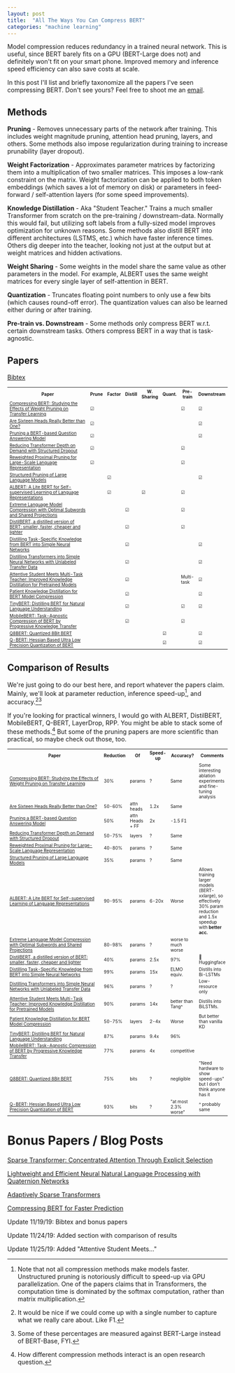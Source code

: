 ```yaml
---
layout: post
title:  "All The Ways You Can Compress BERT"
categories: "machine learning"
---
```


Model compression reduces redundancy in a trained neural network. This is
useful, since BERT barely fits on a GPU (BERT-Large does not) and definitely
won't fit on your smart phone. Improved memory and inference speed efficiency
can also save costs at scale.

In this post I'll list and briefly taxonomize all the papers I've seen
compressing BERT. Don't see yours? Feel free to shoot me an
[email](mailto:mitchell.gordon95@gmail.com).

## Methods

__Pruning__ - Removes unnecessary parts of the network after training. This
includes weight magnitude pruning, attention head pruning, layers, and others.
Some methods also impose regularization during training to increase prunability
(layer dropout).

__Weight Factorization__ - Approximates parameter matrices by factorizing them
into a multiplication of two smaller matrices. This imposes a low-rank
constraint on the matrix. Weight factorization can be applied to both token
embeddings (which saves a lot of memory on disk) or parameters in feed-forward /
self-attention layers (for some speed improvements).

__Knowledge Distillation__ - Aka "Student Teacher." Trains a much smaller
Transformer from scratch on the pre-training / downstream-data. Normally this
would fail, but utilizing soft labels from a fully-sized model improves
optimization for unknown reasons. Some methods also distill BERT into different
architectures (LSTMS, etc.) which have faster inference times. Others dig deeper
into the teacher, looking not just at the output but at weight matrices and
hidden activations.

__Weight Sharing__ - Some weights in the model share the same value as other
parameters in the model. For example, ALBERT uses the same weight matrices for
every single layer of self-attention in BERT.

__Quantization__ - Truncates floating point numbers to only use a few bits
(which causes round-off error). The quantization values can also be learned
either during or after training.

__Pre-train vs. Downstream__ - Some methods only compress BERT w.r.t. certain
downstream tasks. Others compress BERT in a way that is task-agnostic.

## Papers

<a href="{{'/assets/bert_compression.bib' | absolute_url}}">Bibtex</a>

<style>
table {
font-size: 10px;
}
</style>

<table>


<tr>
  <th style="width: 300px"> Paper                                                                                                                               </th>
  <th> Prune </th> <th> Factor </th> <th> Distill </th> <th> W. Sharing </th> <th> Quant. </th> <th> Pre-train </th> <th> Downstream </th>
</tr>
<tr>
  <td> <a href="https://openreview.net/forum?id=SJlPOCEKvH">Compressing BERT: Studying the Effects of Weight Pruning on Transfer Learning</a>         </td>
  <td> &#x2611; </td> <td>               </td> <td>                        </td> <td>                </td> <td>              </td> <td> &#x2611;  </td> <td> &#x2611;   </td>
</tr>
<tr>
  <td> <a href="http://arxiv.org/abs/1905.10650">Are Sixteen Heads Really Better than One?</a>                                                        </td>
  <td> &#x2611; </td> <td>               </td> <td>                        </td> <td>                </td> <td>              </td> <td>           </td> <td> &#x2611;   </td>
</tr>
<tr>
  <td> <a href="http://arxiv.org/abs/1910.06360">Pruning a BERT-based Question Answering Model</a>                                                    </td>
  <td> &#x2611; </td> <td>               </td> <td>                        </td> <td>                </td> <td>              </td> <td>           </td> <td> &#x2611;   </td>
</tr>
<tr>
  <td> <a href="https://openreview.net/forum?id=SylO2yStDr">Reducing Transformer Depth on Demand with Structured Dropout</a>                          </td>
  <td> &#x2611; </td> <td>               </td> <td>                        </td> <td>                </td> <td>              </td> <td> &#x2611;  </td> <td>            </td>
</tr>
<tr>
  <td> <a href="https://openreview.net/forum?id=r1gBOxSFwr&noteId=r1gBOxSFwr">Reweighted Proximal Pruning for Large-Scale Language Representation</a> </td>
  <td> &#x2611; </td> <td>               </td> <td>                        </td> <td>                </td> <td>              </td> <td> &#x2611;  </td> <td>            </td>
</tr>
<tr>
  <td> <a href="http://arxiv.org/abs/1910.04732">Structured Pruning of Large Language Models</a>                                                      </td>
  <td>          </td> <td> &#x2611;      </td> <td>                        </td> <td>                </td> <td>              </td> <td>           </td> <td> &#x2611;   </td>
</tr>
<tr>
  <td> <a href="https://openreview.net/forum?id=H1eA7AEtvS">ALBERT: A Lite BERT for Self-supervised Learning of Language Representations</a>          </td>
  <td>          </td> <td> &#x2611;      </td> <td>                        </td> <td> &#x2611;       </td> <td>              </td> <td> &#x2611;  </td> <td>            </td>
</tr>
<tr>
  <td> <a href="https://openreview.net/forum?id=S1x6ueSKPr">Extreme Language Model Compression with Optimal Subwords and Shared Projections</a>       </td>
  <td>          </td> <td>               </td> <td> &#x2611;               </td> <td>                </td> <td>              </td> <td> &#x2611;  </td> <td>            </td>
</tr>
<tr>
  <td> <a href="http://arxiv.org/abs/1910.01108">DistilBERT, a distilled version of BERT: smaller, faster, cheaper and lighter</a>                    </td>
  <td>          </td> <td>               </td> <td> &#x2611;               </td> <td>                </td> <td>              </td> <td> &#x2611;  </td> <td>            </td>
</tr>
<tr>
  <td> <a href="https://arxiv.org/abs/1903.12136">Distilling Task-Specific Knowledge from BERT into Simple Neural Networks</a>                 </td>
  <td>          </td> <td>               </td> <td> &#x2611;               </td> <td>                </td> <td>              </td> <td>           </td> <td> &#x2611;   </td>
</tr>
<tr>
  <td> <a href="http://arxiv.org/abs/1910.01769">Distilling Transformers into Simple Neural Networks with Unlabeled Transfer Data</a>                 </td>
  <td>          </td> <td>               </td> <td> &#x2611;               </td> <td>                </td> <td>              </td> <td>           </td> <td> &#x2611;   </td>
</tr>
<tr>
  <td> <a href="https://arxiv.org/abs/1911.03588">Attentive Student Meets Multi-Task Teacher: Improved Knowledge Distillation for Pretrained Models</a>                 </td>
  <td>          </td> <td>               </td> <td> &#x2611;               </td> <td>                </td> <td>              </td> <td> Multi-task      </td> <td> &#x2611;   </td>
</tr>
<tr>
  <td> <a href="http://arxiv.org/abs/1908.09355">Patient Knowledge Distillation for BERT Model Compression</a>                                        </td>
  <td>          </td> <td>               </td> <td> &#x2611;               </td> <td>                </td> <td>              </td> <td>           </td> <td> &#x2611;   </td>
</tr>
<tr>
  <td> <a href="https://openreview.net/forum?id=rJx0Q6EFPB">TinyBERT: Distilling BERT for Natural Language Understanding</a>                          </td>
  <td>          </td> <td>               </td> <td> &#x2611;               </td> <td>                </td> <td>              </td> <td> &#x2611;  </td> <td> &#x2611;   </td>
</tr>
<tr>
  <td> <a href="https://openreview.net/forum?id=SJxjVaNKwB">MobileBERT: Task-Agnostic Compression of BERT by Progressive Knowledge Transfer</a>       </td>
  <td>          </td> <td>               </td> <td> &#x2611;               </td> <td>                </td> <td>              </td> <td> &#x2611;  </td> <td>            </td>
</tr>
<tr>
  <td> <a href="http://arxiv.org/abs/1910.06188">Q8BERT: Quantized 8Bit BERT</a>                                                                      </td>
  <td>          </td> <td>               </td> <td>                        </td> <td>                </td> <td> &#x2611;     </td> <td>           </td> <td> &#x2611;   </td>
</tr>
<tr>
  <td> <a href="http://arxiv.org/abs/1909.05840">Q-BERT: Hessian Based Ultra Low Precision Quantization of BERT</a>                                   </td>
  <td>          </td> <td>               </td> <td>                        </td> <td>                </td> <td> &#x2611;     </td> <td>           </td> <td> &#x2611;   </td>
</tr>
</table>

## Comparison of Results

We're just going to do our best here, and report whatever the papers claim.
Mainly, we'll look at parameter reduction, inference speed-up[^3], and accuracy.[^1][^5]

[^3]: Note that not all compression methods make models faster. Unstructured pruning is notoriously difficult to speed-up via GPU parallelization. One of the papers claims that in Transformers, the computation time is dominated by the softmax computation, rather than matrix multiplication.

[^1]: It would be nice if we could come up with a single number to capture what
    we really care about. Like F1.

[^5]: Some of these percentages are measured against BERT-Large instead of
    BERT-Base, FYI.

If you're looking for practical winners, I would go with ALBERT, DistilBERT,
MobileBERT, Q-BERT, LayerDrop, RPP. You might be able to stack some of these
methods.[^4] But some of the pruning papers are more scientific than practical,
so maybe check out those, too.

[^4]: How different compression methods interact is an open research question.

<table>

<tr>
  <th style="width: 300px"> Paper                                                                                                                               </th>
  <th> Reduction </th> <th> Of </th> <th> Speed-up </th> <th> Accuracy? </th> <th> Comments </th>
</tr>
<tr>
  <td> <a href="https://openreview.net/forum?id=SJlPOCEKvH">Compressing BERT: Studying the Effects of Weight Pruning on Transfer Learning</a>         </td>
  <td> 30% </td> <td> params </td> <td> ? </td>  <td> Same </td> <td> Some interesting ablation experiments and fine-tuning analysis </td>
</tr>
<tr>
  <td> <a href="http://arxiv.org/abs/1905.10650">Are Sixteen Heads Really Better than One?</a>                                                        </td>
  <td> 50-60% </td> <td> attn heads </td> <td> 1.2x </td> <td> Same </td> <td> </td>
</tr>
<tr>
  <td> <a href="http://arxiv.org/abs/1910.06360">Pruning a BERT-based Question Answering Model</a>                                                    </td>
  <td> 50% </td> <td> attn Heads + FF </td> <td> 2x </td> <td> -1.5 F1 </td> <td> </td>
</tr>
<tr>
  <td> <a href="https://openreview.net/forum?id=SylO2yStDr">Reducing Transformer Depth on Demand with Structured Dropout</a>                          </td>
  <td> 50-75% </td> <td> layers </td> <td> ? </td> <td> Same </td> <td> </td>
</tr>
<tr>
  <td> <a href="https://openreview.net/forum?id=r1gBOxSFwr&noteId=r1gBOxSFwr">Reweighted Proximal Pruning for Large-Scale Language Representation</a> </td>
  <td> 40-80% </td> <td> params </td> <td> ? </td> <td> Same </td> <td> </td>
</tr>
<tr>
  <td> <a href="http://arxiv.org/abs/1910.04732">Structured Pruning of Large Language Models</a>                                                      </td>
  <td> 35% </td> <td> params </td> <td> ? </td> <td> Same </td> <td> </td>
</tr>
<tr>
  <td> <a href="https://openreview.net/forum?id=H1eA7AEtvS">ALBERT: A Lite BERT for Self-supervised Learning of Language Representations</a>          </td>
  <td> 90-95% </td> <td> params </td> <td> 6-20x </td> <td> Worse </td> <td> Allows training larger models (BERT-xxlarge), so effectively 30% param reduction and 1.5x speedup with <b>better acc.</b> </td> 
</tr>
<tr>
  <td> <a href="https://openreview.net/forum?id=S1x6ueSKPr">Extreme Language Model Compression with Optimal Subwords and Shared Projections</a>       </td>
  <td> 80-98% </td> <td> params </td> <td> ? </td> <td> worse to much worse </td> <td> </td>
</tr>
<tr>
  <td> <a href="http://arxiv.org/abs/1910.01108">DistilBERT, a distilled version of BERT: smaller, faster, cheaper and lighter</a>                    </td>
  <td> 40% </td> <td> params </td> <td> 2.5x </td> <td> 97% </td> <td> &#x1f917; Huggingface </td>
</tr>
<tr>
  <td> <a href="https://arxiv.org/abs/1903.12136">Distilling Task-Specific Knowledge from BERT into Simple Neural Networks</a>                 </td>
  <td> 99% </td> <td> params </td> <td> 15x </td> <td> ELMO equiv. </td> <td> Distills into Bi-LSTMs </td>
</tr>
<tr>
  <td> <a href="https://arxiv.org/abs/1911.03588">Distilling Transformers into Simple Neural Networks with Unlabeled Transfer Data</a>                 </td>
  <td> 96% </td> <td> params </td> <td> ? </td> <td> ? </td> <td> Low-resource only </td>
</tr>
<tr>
  <td> <a href="https://arxiv.org/abs/1911.03588">Attentive Student Meets Multi-Task Teacher: Improved Knowledge Distillation for Pretrained Models</a>                 </td>
  <td> 90% </td> <td> params </td> <td> 14x </td> <td> better than Tang^ </td> <td> Distills into BiLSTMs. </td>
</tr>
<tr>
  <td> <a href="http://arxiv.org/abs/1908.09355">Patient Knowledge Distillation for BERT Model Compression</a>                                        </td>
  <td> 50-75% </td> <td> layers </td> <td> 2-4x </td> <td> Worse </td> <td> But better than vanilla KD </td>
</tr>
<tr>
  <td> <a href="https://openreview.net/forum?id=rJx0Q6EFPB">TinyBERT: Distilling BERT for Natural Language Understanding</a>                          </td>
  <td> 87% </td> <td> params </td> <td> 9.4x </td> <td> 96% </td> <td> </td>
</tr>
<tr>
  <td> <a href="https://openreview.net/forum?id=SJxjVaNKwB">MobileBERT: Task-Agnostic Compression of BERT by Progressive Knowledge Transfer</a>       </td>
  <td> 77% </td> <td> params </td> <td> 4x </td> <td> competitive </td> <td> </td>
</tr>
<tr>
  <td> <a href="http://arxiv.org/abs/1910.06188">Q8BERT: Quantized 8Bit BERT</a>                                                                      </td>
  <td> 75% </td> <td> bits </td> <td> ? </td> <td> negligible </td> <td> "Need hardware to show speed-ups" but I don't think anyone has it</td>
</tr>
<tr>
  <td> <a href="http://arxiv.org/abs/1909.05840">Q-BERT: Hessian Based Ultra Low Precision Quantization of BERT</a>                                   </td>
  <td> 93% </td> <td> bits </td> <td> ? </td> <td> "at most 2.3% worse" </td> <td> ^ probably same </td>
</tr>
</table>



# Bonus Papers / Blog Posts

[Sparse Transformer: Concentrated Attention Through Explicit Selection](https://openreview.net/forum?id=Hye87grYDH)

[Lightweight and Efficient Neural Natural Language Processing with Quaternion
Networks](http://arxiv.org/abs/1906.04393)

[Adaptively Sparse Transformers](https://www.semanticscholar.org/paper/f6390beca54411b06f3bde424fb983a451789733)

[Compressing BERT for Faster Prediction](https://blog.rasa.com/compressing-bert-for-faster-prediction-2/amp/)

Update 11/19/19: Bibtex and bonus papers

Update 11/24/19: Added section with comparison of results

Update 11/25/19: Added "Attentive Student Meets..."
